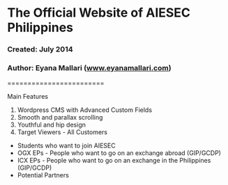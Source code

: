 # The Official Website of AIESEC Philippines
### Created: July 2014
### Author: Eyana Mallari (www.eyanamallari.com)
========================

Main Features
1. Wordpress CMS with Advanced Custom Fields
2. Smooth and parallax scrolling
3. Youthful and hip design
4. Target Viewers - All Customers
* Students who want to join AIESEC
* OGX EPs - People who want to go on an exchange abroad (GIP/GCDP)
* ICX EPs - People who want to go on an exchange in the Philippines (GIP/GCDP)
* Potential Partners
